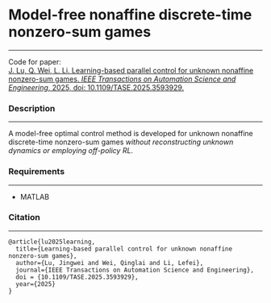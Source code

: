 # Model-free nonaffine discrete-time nonzero-sum games
********
Code for paper:  
[J. Lu, Q. Wei, L. Li. Learning-based parallel control for unknown nonaffine nonzero-sum games. *IEEE Transactions on Automation Science and Engineering*, 2025, doi: 10.1109/TASE.2025.3593929.](https://ieeexplore.ieee.org/document/11104206)

### Description
********
A model-free optimal control method is developed for unknown nonaffine discrete-time nonzero-sum games *without reconstructing unknown dynamics or employing off-policy RL*.

### Requirements
********
- MATLAB

### Citation
********
```angular2html
@article{lu2025learning,
  title={Learning-based parallel control for unknown nonaffine nonzero-sum games},
  author={Lu, Jingwei and Wei, Qinglai and Li, Lefei},
  journal={IEEE Transactions on Automation Science and Engineering},
  doi = {10.1109/TASE.2025.3593929},
  year={2025}
}
```
